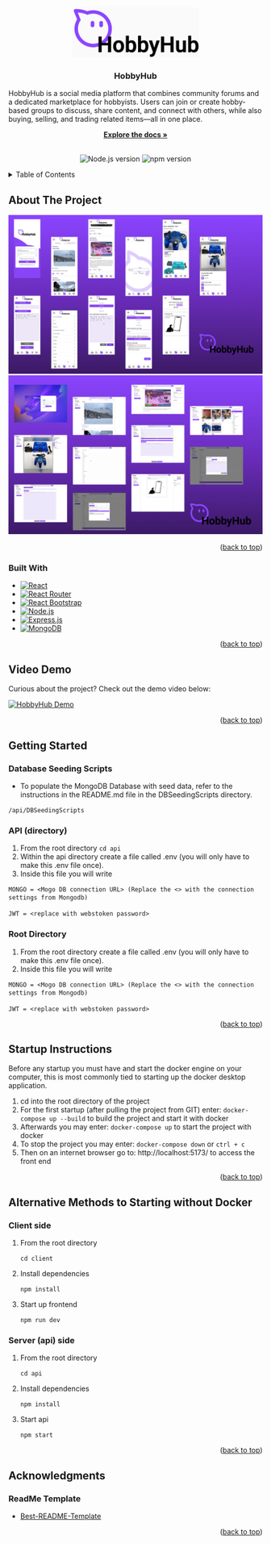 <a id="readme-top"></a>

<div align="center">
  <a href="https://github.com/michelle-loi/HobbyHub">
    <img src="docs/logo.png" alt="Logo" height="100">
  </a>

  <h3 align="center">HobbyHub</h3>
  <p align="left">
      HobbyHub is a social media platform that combines community forums and a dedicated marketplace for hobbyists. Users can join or create hobby-based groups to discuss, share content, and connect with others, while also buying, selling, and trading related items—all in one place.
  </p>
  <a href="https://github.com/michelle-loi/HobbyHub"><strong>Explore the docs »</strong></a>
  <br/>
  <br/>
  <p>
    <img src="https://img.shields.io/badge/node-%3E%3D20.0.0-brightgreen" alt="Node.js version" />
    <img src="https://img.shields.io/badge/npm-%3E%3D10.0.0-blue" alt="npm version" />
  </p>
</div>

<!-- TABLE OF CONTENTS -->
  <details>
    <summary>Table of Contents</summary>
    <ol>
      <li>
        <a href="#about-the-project">About The Project</a>
        <ul>
          <li><a href="#built-with">Built With</a></li>
        </ul>
      </li>
      <li>
        <a href="#video-demo">Video Demo</a>
      </li>
      <li>
        <a href="#getting-started">Getting Started</a>
      </li>
      <li>
        <a href="#startup-instructions">Startup Instructions</a>
      </li>
      <li>
        <a href="#alternative-methods-to-starting-without-docker">Alternative Methods to Starting without Docker</a>
      </li>
      <li><a href="#acknowledgments">Acknowledgments</a></li>
    </ol>
  </details>

<!-- ABOUT THE PROJECT -->

## About The Project

<img src="docs/mobile_showcase.png" alt="mobile_showcase" >

<img src="docs/desktop_showcase.png" alt="desktop_showcase" >

<p align="right">(<a href="#readme-top">back to top</a>)</p>

### Built With

- [![React][React.js]][React-url]
- [![React Router][ReactRouter]][ReactRouter-url]
- [![React Bootstrap][ReactBootstrap]][ReactBootstrap-url]
- [![Node.js][Node.js]][Node-url]
- [![Express.js][Express.js]][Express-url]
- [![MongoDB][MongoDB]][MongoDB-url]

<p align="right">(<a href="#readme-top">back to top</a>)</p>

<!-- DEMO -->
## Video Demo

Curious about the project? Check out the demo video below:

[![HobbyHub Demo](http://img.youtube.com/vi/gkAzxe4Fj9I/0.jpg)](https://youtu.be/gkAzxe4Fj9I)

<p align="right">(<a href="#readme-top">back to top</a>)</p>

## Getting Started

### Database Seeding Scripts

- To populate the MongoDB Database with seed data, refer to the instructions in the README.md file in the DBSeedingScripts directory.

```
/api/DBSeedingScripts
```

### API (directory)

1. From the root directory `cd api`
2. Within the api directory create a file called .env (you will only have to make this .env file once).
3. Inside this file you will write

```.env
MONGO = <Mogo DB connection URL> (Replace the <> with the connection settings from Mongodb)

JWT = <replace with webstoken password>
```

### Root Directory

1. From the root directory create a file called .env (you will only have to make this .env file once).
2. Inside this file you will write

```.env
MONGO = <Mogo DB connection URL> (Replace the <> with the connection settings from Mongodb)

JWT = <replace with webstoken password>
```

<p align="right">(<a href="#readme-top">back to top</a>)</p>

## Startup Instructions

Before any startup you must have and start the docker engine on your computer, this is most commonly tied to starting up the docker
desktop application.

1. cd into the root directory of the project
2. For the first startup (after pulling the project from GIT) enter: `docker-compose up --build` to build the project and start it with docker
3. Afterwards you may enter: `docker-compose up` to start the project with docker
4. To stop the project you may enter: `docker-compose down` or `ctrl + c`
5. Then on an internet browser go to: http://localhost:5173/ to access the front end

<p align="right">(<a href="#readme-top">back to top</a>)</p>

## Alternative Methods to Starting without Docker

### Client side

1. From the root directory

   ```
   cd client
   ```

2. Install dependencies

   ```
   npm install
   ```

3. Start up frontend

   ```
   npm run dev
   ```

### Server (api) side

1. From the root directory

   ```
   cd api
   ```

2. Install dependencies

   ```
   npm install
   ```

3. Start api

   ```
   npm start
   ```

<p align="right">(<a href="#readme-top">back to top</a>)</p>

<!-- ACKNOWLEDGMENTS -->

## Acknowledgments

### ReadMe Template

- [Best-README-Template](https://github.com/othneildrew/Best-README-Template/blob/main/BLANK_README.md#about-the-project)

<p align="right">(<a href="#readme-top">back to top</a>)</p>

<!-- Badge Links -->

[React.js]: https://img.shields.io/badge/React-61DAFB?style=for-the-badge&logo=react&logoColor=white
[React-url]: https://reactjs.org/
[ReactRouter]: https://img.shields.io/badge/React_Router-CA4245?style=for-the-badge&logo=react-router&logoColor=white
[ReactRouter-url]: https://reactrouter.com/
[ReactBootstrap]: https://img.shields.io/badge/React_Bootstrap-7952B3?style=for-the-badge&logo=bootstrap&logoColor=white
[ReactBootstrap-url]: https://react-bootstrap.netlify.app/
[Node.js]: https://img.shields.io/badge/Node.js-339933?style=for-the-badge&logo=nodedotjs&logoColor=white
[Node-url]: https://nodejs.org/
[Express.js]: https://img.shields.io/badge/Express.js-000000?style=for-the-badge&logo=express&logoColor=white
[Express-url]: https://expressjs.com/
[MongoDB]: https://img.shields.io/badge/MongoDB-47A248?style=for-the-badge&logo=mongodb&logoColor=white
[MongoDB-url]: https://www.mongodb.com/
